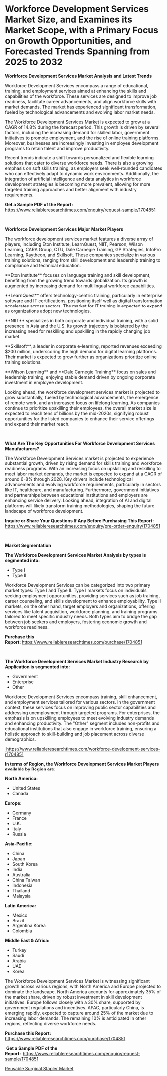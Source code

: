 <p><h1>Workforce Development Services Market Size, and Examines its Market Scope, with a Primary Focus on Growth Opportunities, and Forecasted Trends Spanning from 2025 to 2032</h1></p><p><strong>Workforce Development Services Market Analysis and Latest Trends</strong></p>
<p><p>Workforce Development Services encompass a range of educational, training, and employment services aimed at enhancing the skills and capabilities of the workforce. These services are designed to improve job readiness, facilitate career advancements, and align workforce skills with market demands. The market has experienced significant transformation, fueled by technological advancements and evolving labor market needs.</p><p>The Workforce Development Services Market is expected to grow at a CAGR of 14.8% during the forecast period. This growth is driven by several factors, including the increasing demand for skilled labor, government initiatives to promote employment, and the rise of online training platforms. Moreover, businesses are increasingly investing in employee development programs to retain talent and improve productivity. </p><p>Recent trends indicate a shift towards personalized and flexible learning solutions that cater to diverse workforce needs. There is also a growing emphasis on soft skills training, as employers seek well-rounded candidates who can effectively adapt to dynamic work environments. Additionally, the integration of artificial intelligence and data analytics in workforce development strategies is becoming more prevalent, allowing for more targeted training approaches and better alignment with industry requirements.</p></p>
<p><strong>Get a Sample PDF of the Report:&nbsp;</strong> <a href="https://www.reliableresearchtimes.com/enquiry/request-sample/1704851?utm_campaign=2222&utm_medium=2&utm_source=Github&utm_content=ia&utm_term=27032025&utm_id=workforce-development-services">https://www.reliableresearchtimes.com/enquiry/request-sample/1704851</a></p>
<p>&nbsp;</p>
<p><strong>Workforce Development Services Major Market Players</strong></p>
<p><p>The workforce development services market features a diverse array of players, including Eton Institute, LearnQuest, NIIT, Pearson, Wilson Learning, CARA Group, CTU, Dale Carnegie Training, GP Strategies, InfoPro Learning, Raytheon, and Skillsoft. These companies specialize in various training solutions, ranging from skill development and leadership training to compliance and technical education.</p><p>**Eton Institute** focuses on language training and skill development, benefiting from the growing trend towards globalization. Its growth is augmented by increasing demand for multilingual workforce capabilities.</p><p>**LearnQuest** offers technology-centric training, particularly in enterprise software and IT certifications, positioning itself well as digital transformation accelerates across sectors. The market for IT training is expected to expand as organizations adopt new technologies.</p><p>**NIIT** specializes in both corporate and individual training, with a solid presence in Asia and the U.S. Its growth trajectory is bolstered by the increasing need for reskilling and upskilling in the rapidly changing job market.</p><p>**Skillsoft**, a leader in corporate e-learning, reported revenues exceeding $200 million, underscoring the high demand for digital learning platforms. Their market is expected to grow further as organizations prioritize online training solutions.</p><p>**Wilson Learning** and **Dale Carnegie Training** focus on sales and leadership training, enjoying stable demand driven by ongoing corporate investment in employee development.</p><p>Looking ahead, the workforce development services market is projected to grow substantially, fueled by technological advancements, the emergence of remote work, and an increased focus on lifelong learning. As companies continue to prioritize upskilling their employees, the overall market size is expected to reach tens of billions by the mid-2020s, signifying robust opportunities for the listed companies to enhance their service offerings and expand their market reach.</p></p>
<p>&nbsp;</p>
<p><strong>What Are The Key Opportunities For Workforce Development Services Manufacturers?</strong></p>
<p><p>The Workforce Development Services market is projected to experience substantial growth, driven by rising demand for skills training and workforce readiness programs. With an increasing focus on upskilling and reskilling to meet labor market demands, the market is expected to expand at a CAGR of around 6-8% through 2028. Key drivers include technological advancements and evolving workforce requirements, particularly in sectors like IT, healthcare, and manufacturing. Furthermore, government initiatives and partnerships between educational institutions and employers are enhancing service delivery. Looking ahead, integration of AI and digital platforms will likely transform training methodologies, shaping the future landscape of workforce development.</p></p>
<p><strong>Inquire or Share Your Questions If Any Before Purchasing This Report:</strong> <a href="https://www.reliableresearchtimes.com/enquiry/pre-order-enquiry/1704851?utm_campaign=2222&utm_medium=2&utm_source=Github&utm_content=ia&utm_term=27032025&utm_id=workforce-development-services">https://www.reliableresearchtimes.com/enquiry/pre-order-enquiry/1704851</a></p>
<p>&nbsp;</p>
<p><strong>Market Segmentation</strong></p>
<p><strong>The Workforce Development Services Market Analysis by types is segmented into:</strong></p>
<p><ul><li>Type I</li><li>Type II</li></ul></p>
<p><p>Workforce Development Services can be categorized into two primary market types: Type I and Type II. Type I markets focus on individuals seeking employment opportunities, providing services such as job training, career counseling, and skills development to enhance employability. Type II markets, on the other hand, target employers and organizations, offering services like talent acquisition, workforce planning, and training programs tailored to meet specific industry needs. Both types aim to bridge the gap between job seekers and employers, fostering economic growth and workforce readiness.</p></p>
<p><strong>Purchase this Report:&nbsp;</strong><a href="https://www.reliableresearchtimes.com/purchase/1704851?utm_campaign=2222&utm_medium=2&utm_source=Github&utm_content=ia&utm_term=27032025&utm_id=workforce-development-services">https://www.reliableresearchtimes.com/purchase/1704851</a></p>
<p>&nbsp;</p>
<p><strong>The Workforce Development Services Market Industry Research by Application is segmented into:</strong></p>
<p><ul><li>Government</li><li>Enterprise</li><li>Other</li></ul></p>
<p><p>Workforce Development Services encompass training, skill enhancement, and employment services tailored for various sectors. In the government context, these services focus on improving public sector capabilities and addressing unemployment through targeted programs. For enterprises, the emphasis is on upskilling employees to meet evolving industry demands and enhancing productivity. The "Other" segment includes non-profits and educational institutions that also engage in workforce training, ensuring a holistic approach to skill-building and job placement across diverse demographics.</p></p>
<p><a href="https://www.reliableresearchtimes.com/workforce-development-services-r1704851?utm_campaign=2222&utm_medium=2&utm_source=Github&utm_content=ia&utm_term=27032025&utm_id=workforce-development-services">&nbsp;https://www.reliableresearchtimes.com/workforce-development-services-r1704851</a></p>
<p><strong>In terms of Region, the Workforce Development Services Market Players available by Region are:</strong></p>
<p>
    <p> <strong> North America: </strong>
        <ul>
            <li>United States</li>
            <li>Canada</li>
        </ul>
        </p> 
    <p> <strong> Europe: </strong>
        <ul>
            <li>Germany</li>
            <li>France</li>
            <li>U.K.</li>
            <li>Italy</li>
            <li>Russia</li>
        </ul>
        </p> 
    <p> <strong> Asia-Pacific: </strong>
        <ul>
            <li>China</li>
            <li>Japan</li>
            <li>South Korea</li>
            <li>India</li>
            <li>Australia</li>
            <li>China Taiwan</li>
            <li>Indonesia</li>
            <li>Thailand</li>
            <li>Malaysia</li>
        </ul>
        </p> 
    <p> <strong> Latin America: </strong>
        <ul>
            <li>Mexico</li>
            <li>Brazil</li>
            <li>Argentina Korea</li>
            <li>Colombia</li>
        </ul>
        </p> 
    <p> <strong> Middle East & Africa: </strong>
        <ul>
            <li>Turkey</li>
            <li>Saudi</li>
            <li>Arabia</li>
            <li>UAE</li>
            <li>Korea</li>
        </ul>
    </p>
    </p>
<p><p>The Workforce Development Services Market is witnessing significant growth across various regions, with North America and Europe projected to dominate the landscape. North America accounts for approximately 35% of the market share, driven by robust investment in skill development initiatives. Europe follows closely with a 30% share, supported by government regulations and incentives. APAC, particularly China, is emerging rapidly, expected to capture around 25% of the market due to increasing labor demands. The remaining 10% is anticipated in other regions, reflecting diverse workforce needs.</p></p>
<p><strong>Purchase this Report: </strong><a href="https://www.reliableresearchtimes.com/purchase/1704851?utm_campaign=2222&utm_medium=2&utm_source=Github&utm_content=ia&utm_term=27032025&utm_id=workforce-development-services">https://www.reliableresearchtimes.com/purchase/1704851</a></p>
<p>&nbsp;<strong>Get a Sample PDF of the Report:&nbsp;&nbsp;</strong><a href="https://www.reliableresearchtimes.com/enquiry/request-sample/1704851?utm_campaign=2222&utm_medium=2&utm_source=Github&utm_content=ia&utm_term=27032025&utm_id=workforce-development-services">https://www.reliableresearchtimes.com/enquiry/request-sample/1704851</a></p>
<p><strong></strong></p>
<p><p><a href="https://github.com/muskoaizahfi/Market-Research-Report-List-1/blob/main/reusable-surgical-stapler-market.md?utm_campaign=2222&utm_medium=2&utm_source=Github&utm_content=ia&utm_term=27032025&utm_id=workforce-development-services">Reusable Surgical Stapler Market</a></p></p>